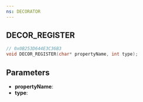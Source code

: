 ```yaml
---
ns: DECORATOR
---
```

## DECOR_REGISTER

```c
// 0x0B253D644E3C36B3
void DECOR_REGISTER(char* propertyName, int type);
```

## Parameters
* **propertyName**:
* **type**:
